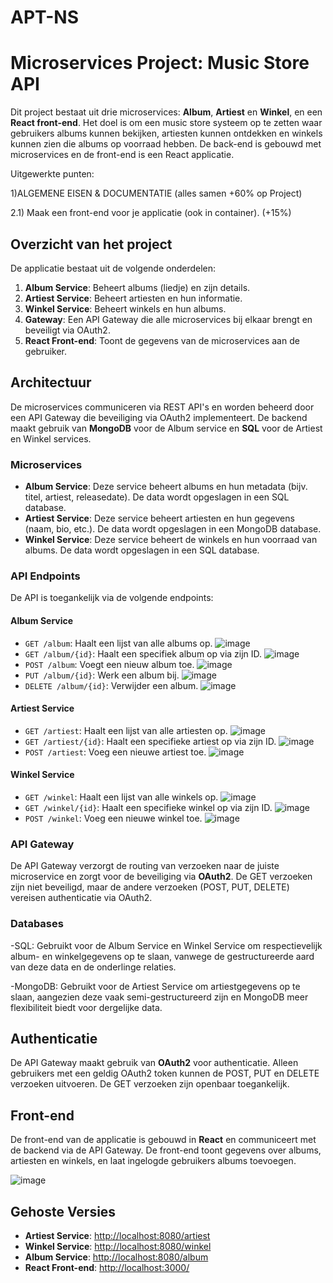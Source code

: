 # APT-NS
# Microservices Project: Music Store API

Dit project bestaat uit drie microservices: **Album**, **Artiest** en **Winkel**, en een **React front-end**. Het doel is om een music store systeem op te zetten waar gebruikers albums kunnen bekijken, artiesten kunnen ontdekken en winkels kunnen zien die albums op voorraad hebben. De back-end is gebouwd met microservices en de front-end is een React applicatie.

Uitgewerkte punten:


1)ALGEMENE EISEN & DOCUMENTATIE (alles samen +60% op Project)

2.1) Maak een front-end voor je applicatie (ook in container). (+15%)
   
## Overzicht van het project

De applicatie bestaat uit de volgende onderdelen:
1. **Album Service**: Beheert albums (liedje) en zijn details.
2. **Artiest Service**: Beheert artiesten en hun informatie.
3. **Winkel Service**: Beheert winkels en hun albums.
4. **Gateway**: Een API Gateway die alle microservices bij elkaar brengt en beveiligt via OAuth2.
5. **React Front-end**: Toont de gegevens van de microservices aan de gebruiker.

## Architectuur

De microservices communiceren via REST API's en worden beheerd door een API Gateway die beveiliging via OAuth2 implementeert. De backend maakt gebruik van **MongoDB** voor de Album service en **SQL** voor de Artiest en Winkel services. 

### Microservices
- **Album Service**: Deze service beheert albums en hun metadata (bijv. titel, artiest, releasedate). De data wordt opgeslagen in een SQL database.
- **Artiest Service**: Deze service beheert artiesten en hun gegevens (naam, bio, etc.). De data wordt opgeslagen in een MongoDB database.
- **Winkel Service**: Deze service beheert de winkels en hun voorraad van albums. De data wordt opgeslagen in een SQL database.

### API Endpoints
De API is toegankelijk via de volgende endpoints:

#### Album Service
- `GET /album`: Haalt een lijst van alle albums op.
  ![image](https://github.com/user-attachments/assets/3e4f5990-e8a9-4167-9b9f-2b46bb265b1a)
- `GET /album/{id}`: Haalt een specifiek album op via zijn ID.
  ![image](https://github.com/user-attachments/assets/d0b72bc8-4f99-4383-a751-aa64cd21f7e7)
- `POST /album`: Voegt een nieuw album toe.
  ![image](https://github.com/user-attachments/assets/ae990ba4-70bf-4e75-b201-badcb53cafd4)
- `PUT /album/{id}`: Werk een album bij.
  ![image](https://github.com/user-attachments/assets/d9fd463c-6a5c-42d7-aecf-beb89c5f98a5)
- `DELETE /album/{id}`: Verwijder een album.
  ![image](https://github.com/user-attachments/assets/571d40de-dcc4-4a27-9693-822d08efda2b)

#### Artiest Service
- `GET /artiest`: Haalt een lijst van alle artiesten op.
  ![image](https://github.com/user-attachments/assets/6a718cfe-18f0-4bcb-9d2c-4545bf897b2b)
- `GET /artiest/{id}`: Haalt een specifieke artiest op via zijn ID.
  ![image](https://github.com/user-attachments/assets/2818975a-d7ab-4bed-9606-e980710ab4ce)
- `POST /artiest`: Voeg een nieuwe artiest toe.
  ![image](https://github.com/user-attachments/assets/85a19807-d06a-4afe-b799-9062732d8d67)


#### Winkel Service
- `GET /winkel`: Haalt een lijst van alle winkels op.
  ![image](https://github.com/user-attachments/assets/8c6ed718-02f5-4491-8e69-424cc60603af)
- `GET /winkel/{id}`: Haalt een specifieke winkel op via zijn ID.
  ![image](https://github.com/user-attachments/assets/47048f35-a4db-4bc6-8729-7985aef0e685)  
- `POST /winkel`: Voeg een nieuwe winkel toe.
  ![image](https://github.com/user-attachments/assets/c3ef3d59-091b-4af4-8ce9-f5107e784e6a)

### API Gateway
De API Gateway verzorgt de routing van verzoeken naar de juiste microservice en zorgt voor de beveiliging via **OAuth2**. De GET verzoeken zijn niet beveiligd, maar de andere verzoeken (POST, PUT, DELETE) vereisen authenticatie via OAuth2.

### Databases
-SQL: Gebruikt voor de Album Service en Winkel Service om respectievelijk album- en winkelgegevens op te slaan, vanwege de gestructureerde aard van deze data en de onderlinge relaties.

-MongoDB: Gebruikt voor de Artiest Service om artiestgegevens op te slaan, aangezien deze vaak semi-gestructureerd zijn en MongoDB meer flexibiliteit biedt voor dergelijke data.

## Authenticatie
De API Gateway maakt gebruik van **OAuth2** voor authenticatie. Alleen gebruikers met een geldig OAuth2 token kunnen de POST, PUT en DELETE verzoeken uitvoeren. De GET verzoeken zijn openbaar toegankelijk.

## Front-end
De front-end van de applicatie is gebouwd in **React** en communiceert met de backend via de API Gateway. De front-end toont gegevens over albums, artiesten en winkels, en laat ingelogde gebruikers albums toevoegen.

![image](https://github.com/user-attachments/assets/f0f6661b-b06d-49c6-a831-cbeefdb4f2f6)

## Gehoste Versies
- **Artiest Service**: [http://localhost:8080/artiest](http://localhost:8080/artiest)
- **Winkel Service**: [http://localhost:8080/winkel](http://localhost:8080/winkel)
- **Album Service**: [http://localhost:8080/album](http://localhost:8080/album)
- **React Front-end**: [http://localhost:3000/](http://localhost:3000/)


